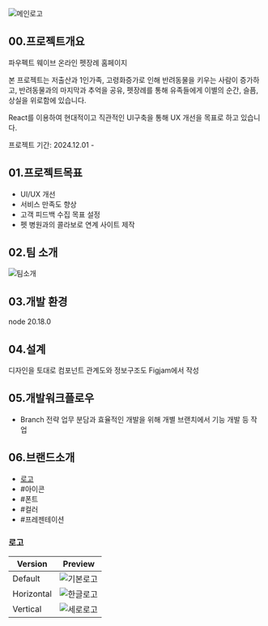 ![메인로고](https://github.com/juhyun88/pawfectwave_team_react/blob/main/img/main/thumbnail_1.jpg)

## 00.프로젝트개요

파우펙트 웨이브 온라인 펫장례 홈페이지

본 프로젝트는 저출산과 1인가족, 고령화증가로 인해 반려동물을 키우는 사람이 증가하고,
반려동물과의 마지막과 추억을 공유, 펫장례를 통해 유족들에게 이별의 순간, 슬픔, 상실을 위로함에 있습니다.

React를 이용하여 현대적이고 직관적인 UI구축을 통해 UX 개선을 목표로 하고 있습니다.

프로젝트 기간: 2024.12.01 - 

## 01.프로젝트목표
+ UI/UX 개선
+ 서비스 만족도 향상
+ 고객 피드백 수집 목표 설정
+ 펫 병원과의 콜라보로 연계 사이트 제작

## 02.팀 소개
![팀소개](https://raw.githubusercontent.com/juhyun88/pawfectwave_team_react/bc2b61a818cc001d56c96675f0d0e56f49369974/Group%2018.svg)

## 03.개발 환경
node 20.18.0

## 04.설계
디자인을 토대로 컴포넌트 관계도와 정보구조도 Figjam에서 작성

## 05.개발워크플로우
+ Branch 전략
업무 분담과 효율적인 개발을 위해 개별 브랜치에서 기능 개발 등 작업

## 06.브랜드소개
+ [로고](#로고)
+ #아이콘
+ #폰트
+ #컬러
+ #프레젠테이션

### 로고
| Version      | Preview |
|-----------|------|
| Default    |![기본로고](https://github.com/juhyun88/pawfectwave_team_react/blob/main/img/svg/logo.svg)| 
| Horizontal |![한글로고](https://github.com/juhyun88/pawfectwave_team_react/blob/main/img/svg/logo.svg)|
| Vertical   |![세로로고](https://github.com/juhyun88/pawfectwave_team_react/blob/main/img/svg/logo.svg)|

